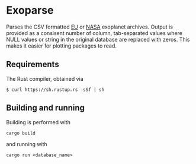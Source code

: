 # Exoparse

Parses the CSV formatted [EU](exoplanets.eu) or
[NASA](https://exoplanetarchive.ipac.caltech.edu/) exoplanet archives. Output is
provided as a consisent number of column, tab-separated values where NULL values
or string in the original database are replaced with zeros. This makes it easier
for plotting packages to read.

## Requirements

The Rust compiler, obtained via

```
$ curl https://sh.rustup.rs -sSf | sh
```

## Building and running

Building is performed with
```
cargo build
```
and running with
```
cargo run <database_name>
```